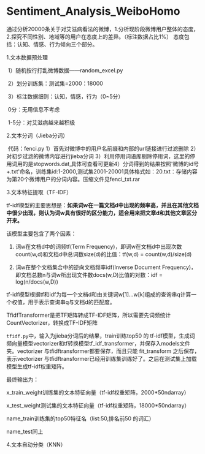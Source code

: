 # Sentiment_Analysis_WeiboHomo
通过分析20000条关于对艾滋病看法的微博，1.分析现阶段微博用户整体的态度，2.探究不同性别、地域等的用户在态度上的差异。（标注数据占比1%）
态度包括：认知、情感、行为倾向三个部分。



1.文本数据预处理

​    1）随机按行打乱微博数据——random_excel.py

​    2）划分训练集：测试集=2000：18000

​    3）标注数据细则：认知，情感，行为（0~5分）

​        0分：无用信息不考虑

​        1-5分：对艾滋病越来越积极



2.文本分词（Jieba分词）

​    代码：fenci.py
​    1）首先对微博中的用户名前缀和内部的url链接进行过滤删除
​    2）对初步过滤的微博内容进行jieba分词
​    3）利用停用词语库剔除停用词，这里的停用词用的是stopwords.dat,具体可查看可更新
​    4）分词得到的结果按照'微博的id号+.txt'命名，训练集id:1-2000,测试集2001-20001
​    具体格式如：20.txt：存储内容为第20个微博用户的分词内容。压缩文件见fenci_txt.rar



3.文本特征提取（TF-IDF）



tf-idf模型的主要思想是：**如果词w在一篇文档d中出现的频率高，并且在其他文档中很少出现，则认为词w具有很好的区分能力，适合用来把文章d和其他文章区分开来。**



该模型主要包含了两个因素：



1. 词w在文档d中的词频tf(Term Frequency)，即词w在文档d中出现次数count(w,d)和文档d中总词数size(d)的比值：tf(w,d) = count(w,d)/size(d)

   

2. 词w在整个文档集合中的逆向文档频率idf(Inverse Document Frequency)，即文档总数n与词w所出现文件数docs(w,D)比值的对数：idf = log(n/docs(w,D))

   

tf-idf模型根据tf和idf为每一个文档d和由关键词w[1]…w[k]组成的查询串q计算一个权值，用于表示查询串q与文档d的匹配度。



TfidfTransformer是把TF矩阵转成TF-IDF矩阵，所以需要先词频统计CountVectorizer，转换成TF-IDF矩阵



`tfidf.py`中，输入为jieba分词后的结果，train训练top50 的 tf-idf模型，生成词频向量模型vectorizer和tf转换模型tf_idf_transformer，并保存入models文件夹。vectorizer 与tfidftransformer都要保存，而且只能 fit_transform 之后保存，表示vectorizer 与tfidftransformer已经用训练集训练好了。之后在测试集上加载模型生成tf-idf权重矩阵。



最终输出为：



x_train_weight训练集的文本特征向量（tf-idf权重矩阵，2000*50ndarray）



x_test_weight测试集的文本特征向量（tf-idf权重矩阵，18000*50ndarray）



name_train训练集的top50特征名（list:50,排名前50 的词汇）



name_test同上



4.文本自动分类（KNN）
